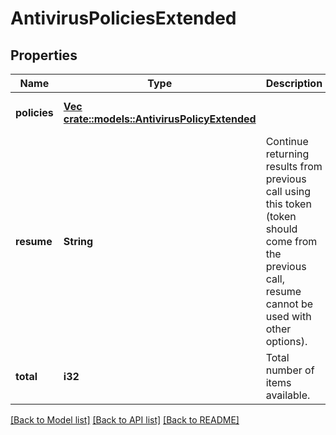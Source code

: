 # AntivirusPoliciesExtended

## Properties
Name | Type | Description | Notes
------------ | ------------- | ------------- | -------------
**policies** | [**Vec <crate::models::AntivirusPolicyExtended>**](AntivirusPolicyExtended.md) |  | [optional] [default to null]
**resume** | **String** | Continue returning results from previous call using this token (token should come from the previous call, resume cannot be used with other options). | [optional] [default to null]
**total** | **i32** | Total number of items available. | [optional] [default to null]

[[Back to Model list]](../README.md#documentation-for-models) [[Back to API list]](../README.md#documentation-for-api-endpoints) [[Back to README]](../README.md)


